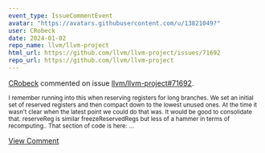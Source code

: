 ```yaml
---
event_type: IssueCommentEvent
avatar: "https://avatars.githubusercontent.com/u/13821049?"
user: CRobeck
date: 2024-01-02
repo_name: llvm/llvm-project
html_url: https://github.com/llvm/llvm-project/issues/71692
repo_url: https://github.com/llvm/llvm-project
---
```


<a href='https://github.com/CRobeck' target='_blank'>CRobeck</a> commented on issue <a href='https://github.com/llvm/llvm-project/issues/71692' target='_blank'>llvm/llvm-project#71692</a>.

<small>I remember running into this when reserving registers for long branches. We set an initial set of reserved registers and then compact down to the lowest unused ones. At the time it wasn't clear when the latest point we could do that was. It would be good to consolidate that. reserveReg is similar freezeReservedRegs but less of a hammer in terms of recomputing.. That section of code is here:...</small>

<a href='https://github.com/llvm/llvm-project/issues/71692' target='_blank'>View Comment</a>